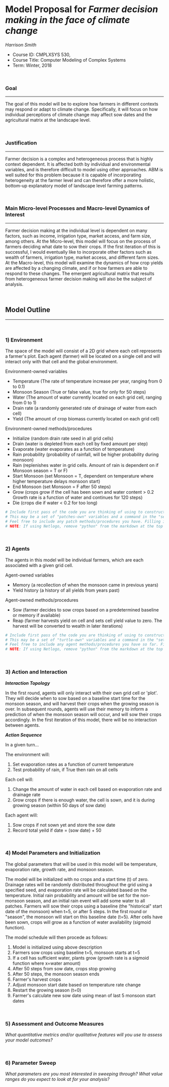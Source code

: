 # Model Proposal for _Farmer decision making in the face of climate change_

_Harrison Smith_

* Course ID: CMPLXSYS 530,
* Course Title: Computer Modeling of Complex Systems
* Term: Winter, 2018



&nbsp; 

### Goal 
*****
 
The goal of this model will be to explore how farmers in different contexts may respond or adapt to climate change. Specifically, it will focus on how individual perceptions of climate change may affect sow dates and the agricultural matrix at the landscape level. 

&nbsp;  
### Justification
****
Farmer decision is a complex and heterogeneous process that is highly context dependent. It is affected both by individual and environmental variables, and is therefore difficult to model using other approaches. ABM is well suited for this problem because it is capable of incorporating heterogeneity at the farmer level and can therefore offer a more holistic, bottom-up explanatory model of landscape level farming patterns. 

&nbsp; 
### Main Micro-level Processes and Macro-level Dynamics of Interest
****

Farmer decision making at the individual level is dependent on many factors, such as income, irrigation type, market access, and farm size, among others. At the Micro-level, this model will focus on the process of farmers deciding what date to sow their crops. If the first iteration of this is successful, I would eventually like to incorporate other factors such as wealth of farmers, irrigation type, market access, and different farm sizes. At the Macro-level, this model will examine the dynamics of how crop yields are affected by a changing climate, and if or how farmers are able to respond to these changes. The emergent agricultural matrix that results from heterogeneous farmer decision making will also be the subject of analysis.


&nbsp; 
## Model Outline
****
&nbsp; 
### 1) Environment
The space of the model will consist of a 2D grid where each cell represents a farmer's plot. Each agent (farmer) will be located on a single cell and will interact only with that cell and the global environment.

Environment-owned variables
* Temperature (The rate of temperature increase per year, ranging from 0 to 0.1)
* Monsoon Season (True or false value, true for only for 50 steps)
* Water (The amount of water currently located on each grid cell, ranging from 0 to 1)
* Drain rate (a randomly generated rate of drainage of water from each cell) 
* Yield (The amount of crop biomass currently located on each grid cell)


Environment-owned methods/procedures  
* Initialize (random drain rate seed in all grid cells)
* Drain (water is depleted from each cell by fixed amount per step)
* Evaporate (water evaporates as a function of temperature)
* Rain probability (probability of rainfall, will be higher probability during monsoon)
* Rain (replenishes water in grid cells. Amount of rain is dependent on if Monsoon season = T or F)
* Start Monsoon (set Monsoon = T, dependent on temperature where higher temperature delays monsoon start)
* End Monsoon (set Monsoon = F after 50 steps)
* Grow (crops grow if the cell has been sown and water content > 0.2 Growth rate is a function of water and continues for 120 steps)
* Die (crops die if water < 0.2 for too long)

```python
# Include first pass of the code you are thinking of using to construct your environment
# This may be a set of "patches-own" variables and a command in the "setup" procedure, a list, an array, or Class constructor
# Feel free to include any patch methods/procedures you have. Filling in with pseudocode is ok! 
# NOTE: If using Netlogo, remove "python" from the markdown at the top of this section to get a generic code block
```

&nbsp; 

### 2) Agents
 
The agents in this model will be individual farmers, which are each associated with a given grid cell.

Agent-owned variables
* Memory (a recollection of when the monsoon came in previous years)
* Yield history (a history of all yields from years past)

Agent-owned methods/procedures
* Sow (farmer decides to sow crops based on a predetermined baseline or memory if available)
* Reap (farmer harvests yield on cell and sets cell yield value to zero. The harvest will be converted to wealth in later iterations)

```python
# Include first pass of the code you are thinking of using to construct your agents
# This may be a set of "turtle-own" variables and a command in the "setup" procedure, a list, an array, or Class constructor
# Feel free to include any agent methods/procedures you have so far. Filling in with pseudocode is ok! 
# NOTE: If using Netlogo, remove "python" from the markdown at the top of this section to get a generic code block
```

&nbsp; 

### 3) Action and Interaction 
 
**_Interaction Topology_**

In the first round, agents will only interact with their own grid cell or 'plot'. They will decide when to sow based on a baseline start time for the monsoon season, and will harvest their crops when the growing season is over. In subsequent rounds, agents will use their memory to inform a prediction of when the monsoon season will occur, and will sow their crops accordingly. In the first iteration of this model, there will be no interaction between agents. 
 
**_Action Sequence_**

In a given turn... 

The environment will:
1. Set evaporation rates as a function of current temperature
2. Test probability of rain, if True then rain on all cells

Each cell will:
1. Change the amount of water in each cell based on evaporation rate and drainage rate
2. Grow crops if there is enough water, the cell is sown, and it is during growing season (within 50 days of sow date)

Each agent will:
1. Sow crops if not sown yet and store the sow date
2. Record total yeild if date = (sow date) + 50


&nbsp; 
### 4) Model Parameters and Initialization

The global parameters that will be used in this model will be temperature, evaporation rate, growth rate, and monsoon season.

The model will be initialized with no crops and a start time (t) of zero. Drainage rates will be randomly distributed throughout the grid using a specified seed, and evaporation rate will be calculated based on the temperature. Initial rain probability and amount will be set for the non-monsoon season, and an initial rain event will add some water to all patches. Farmers will sow their crops using a baseline (the "historical" start date of the monsoon) when t=5, or after 5 steps. In the first round or "season", the monsoon will start on this baseline date (t=5). After cells have been sown, crops will grow as a function of water availability (sigmoid function).

The model schedule will then procede as follows:
1. Model is initialized using above description
2. Farmers sow crops using baseline t=5, monsoon starts at t=5
3. If a cell has sufficient water, plants grow (growth rate is a sigmoid function where x=water amount)
4. After 50 steps from sow date, crops stop growing
5. After 50 steps, the monsoon season ends
5. Farmer's harvest crops
6. Adjust monsoon start date based on temperature rate change
7. Restart the growing season (t=0)
8. Farmer's calculate new sow date using mean of last 5 monsoon start dates




&nbsp; 

### 5) Assessment and Outcome Measures

_What quantitative metrics and/or qualitative features will you use to assess your model outcomes?_

&nbsp; 

### 6) Parameter Sweep

_What parameters are you most interested in sweeping through? What value ranges do you expect to look at for your analysis?_
